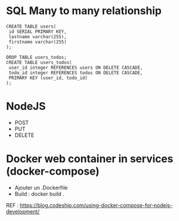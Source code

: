 # SQL Many to many relationship

```
CREATE TABLE users(
 id SERIAL PRIMARY KEY,
 lastname varchar(255),
 firstname varchar(255)
); 
```

``` 
DROP TABLE users_todos;
CREATE TABLE users_todos(
 user_id integer REFERENCES users ON DELETE CASCADE,
 todo_id integer REFERENCES todos ON DELETE CASCADE,
 PRIMARY KEY (user_id, todo_id)
);
``` 

# NodeJS 

- POST
- PUT
- DELETE

# Docker web container in services (docker-compose)

* Ajouter un .Dockerfile
* Build : docker build .

REF : https://blog.codeship.com/using-docker-compose-for-nodejs-development/
